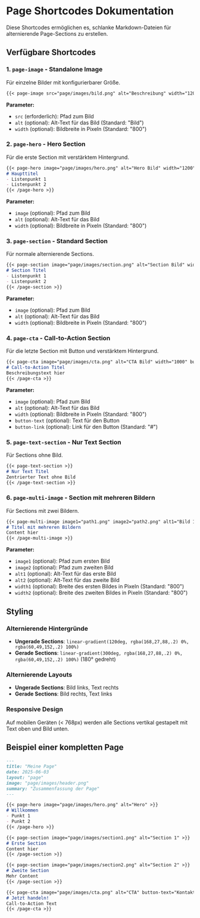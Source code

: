 # Page Shortcodes Dokumentation

Diese Shortcodes ermöglichen es, schlanke Markdown-Dateien für alternierende Page-Sections zu erstellen.

## Verfügbare Shortcodes

### 1. `page-image` - Standalone Image
Für einzelne Bilder mit konfigurierbarer Größe.

```markdown
{{< page-image src="page/images/bild.png" alt="Beschreibung" width="1200" >}}
```

**Parameter:**
- `src` (erforderlich): Pfad zum Bild
- `alt` (optional): Alt-Text für das Bild (Standard: "Bild")
- `width` (optional): Bildbreite in Pixeln (Standard: "800")

### 2. `page-hero` - Hero Section
Für die erste Section mit verstärktem Hintergrund.

```markdown
{{< page-hero image="page/images/hero.png" alt="Hero Bild" width="1200" >}}
# Haupttitel
- Listenpunkt 1
- Listenpunkt 2
{{< /page-hero >}}
```

**Parameter:**
- `image` (optional): Pfad zum Bild
- `alt` (optional): Alt-Text für das Bild
- `width` (optional): Bildbreite in Pixeln (Standard: "800")

### 3. `page-section` - Standard Section
Für normale alternierende Sections.

```markdown
{{< page-section image="page/images/section.png" alt="Section Bild" width="900" >}}
# Section Titel
- Listenpunkt 1
- Listenpunkt 2
{{< /page-section >}}
```

**Parameter:**
- `image` (optional): Pfad zum Bild
- `alt` (optional): Alt-Text für das Bild
- `width` (optional): Bildbreite in Pixeln (Standard: "800")

### 4. `page-cta` - Call-to-Action Section
Für die letzte Section mit Button und verstärktem Hintergrund.

```markdown
{{< page-cta image="page/images/cta.png" alt="CTA Bild" width="1000" button-text="Jetzt starten" button-link="/contact" >}}
# Call-to-Action Titel
Beschreibungstext hier
{{< /page-cta >}}
```

**Parameter:**
- `image` (optional): Pfad zum Bild
- `alt` (optional): Alt-Text für das Bild
- `width` (optional): Bildbreite in Pixeln (Standard: "800")
- `button-text` (optional): Text für den Button
- `button-link` (optional): Link für den Button (Standard: "#")

### 5. `page-text-section` - Nur Text Section
Für Sections ohne Bild.

```markdown
{{< page-text-section >}}
# Nur Text Titel
Zentrierter Text ohne Bild
{{< /page-text-section >}}
```

### 6. `page-multi-image` - Section mit mehreren Bildern
Für Sections mit zwei Bildern.

```markdown
{{< page-multi-image image1="path1.png" image2="path2.png" alt1="Bild 1" alt2="Bild 2" width1="600" width2="800" >}}
# Titel mit mehreren Bildern
Content hier
{{< /page-multi-image >}}
```

**Parameter:**
- `image1` (optional): Pfad zum ersten Bild
- `image2` (optional): Pfad zum zweiten Bild
- `alt1` (optional): Alt-Text für das erste Bild
- `alt2` (optional): Alt-Text für das zweite Bild
- `width1` (optional): Breite des ersten Bildes in Pixeln (Standard: "800")
- `width2` (optional): Breite des zweiten Bildes in Pixeln (Standard: "800")

## Styling

### Alternierende Hintergründe
- **Ungerade Sections**: `linear-gradient(120deg, rgba(168,27,88,.2) 0%, rgba(60,49,152,.2) 100%)`
- **Gerade Sections**: `linear-gradient(300deg, rgba(168,27,88,.2) 0%, rgba(60,49,152,.2) 100%)` (180° gedreht)

### Alternierende Layouts
- **Ungerade Sections**: Bild links, Text rechts
- **Gerade Sections**: Bild rechts, Text links

### Responsive Design
Auf mobilen Geräten (< 768px) werden alle Sections vertikal gestapelt mit Text oben und Bild unten.

## Beispiel einer kompletten Page

```markdown
---
title: "Meine Page"
date: 2025-06-03
layout: "page"
image: "page/images/header.png"
summary: "Zusammenfassung der Page"
---

{{< page-hero image="page/images/hero.png" alt="Hero" >}}
# Willkommen
- Punkt 1
- Punkt 2
{{< /page-hero >}}

{{< page-section image="page/images/section1.png" alt="Section 1" >}}
# Erste Section
Content hier
{{< /page-section >}}

{{< page-section image="page/images/section2.png" alt="Section 2" >}}
# Zweite Section
Mehr Content
{{< /page-section >}}

{{< page-cta image="page/images/cta.png" alt="CTA" button-text="Kontakt" button-link="/contact" >}}
# Jetzt handeln!
Call-to-Action Text
{{< /page-cta >}}
```